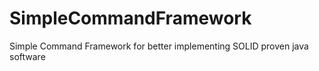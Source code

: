 # SimpleCommandFramework
Simple Command Framework for better implementing SOLID proven java software

